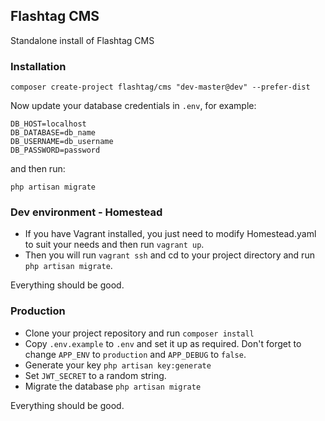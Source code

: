## Flashtag CMS

Standalone install of Flashtag CMS

### Installation

```
composer create-project flashtag/cms "dev-master@dev" --prefer-dist
```

Now update your database credentials in `.env`, for example:

```
DB_HOST=localhost
DB_DATABASE=db_name
DB_USERNAME=db_username
DB_PASSWORD=password
```

and then run:

```
php artisan migrate
```

### Dev environment - Homestead

- If you have Vagrant installed, you just need to modify Homestead.yaml to suit your needs and then run `vagrant up`.
- Then you will run `vagrant ssh` and cd to your project directory and run `php artisan migrate`.

Everything should be good.


### Production

- Clone your project repository and run `composer install`
- Copy `.env.example` to `.env` and set it up as required. Don't forget to change `APP_ENV` to `production` and `APP_DEBUG` to `false`.
- Generate your key `php artisan key:generate`
- Set `JWT_SECRET` to a random string.
- Migrate the database `php artisan migrate`

Everything should be good.
